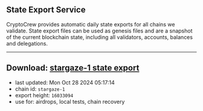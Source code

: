 ## State Export Service
CryptoCrew provides automatic daily state exports for all chains we validate. State export files can be used as genesis files and are a snapshot of the current blockchain state, including all validators, accounts, balances and delegations.

---
**Download: [stargaze-1 state export](https://dl-eu2.ccvalidators.com/SERVICE/stargaze/stargaze-1_export_16033094.json)**
---

- last updated: Mon Oct 28 2024 05:17:14
- chain id: `stargaze-1`
- export height: `16033094`
- use for: airdrops, local tests, chain recovery
